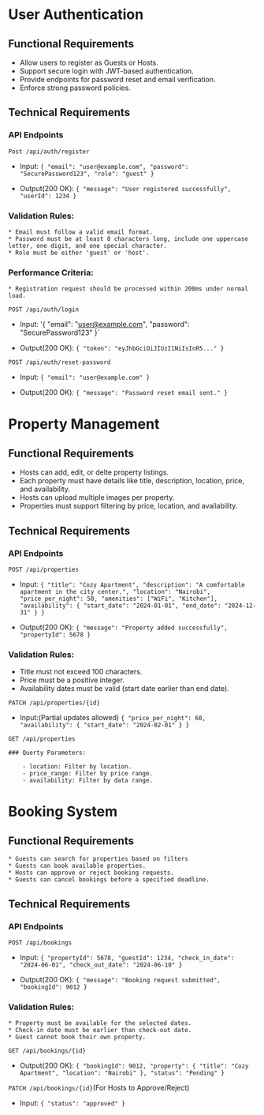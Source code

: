 # User Authentication
## Functional Requirements
 * Allow users to register as Guests or Hosts.
 * Support secure login with JWT-based authentication.
 * Provide endpoints for password reset and email verification.
 * Enforce strong password policies.

## Technical Requirements
### API Endpoints

`Post /api/auth/register`

* Input:
        `{
  "email": "user@example.com",
  "password": "SecurePassword123",
  "role": "guest"
}`

* Output(200 OK):
        `{
  "message": "User registered successfully",
  "userId": 1234
}`

### Validation Rules:
    * Email must follow a valid email format.
    * Password must be at least 8 characters long, include one uppercase letter, one digit, and one special character.
    * Role must be either 'guest' or 'host'.

### Performance Criteria:
    * Registration request should be processed within 200ms under normal load.

`POST /api/auth/login`

* Input:
        '{
  "email": "user@example.com",
  "password": "SecurePassword123"
}`

* Output(200 OK):
        `{
  "token": "eyJhbGciOiJIUzI1NiIsInR5..."
}`

`POST /api/auth/reset-password`

* Input:
        `{
  "email": "user@example.com"
}`

* Output(200 OK):
        `{
  "message": "Password reset email sent."
}`


# Property Management
## Functional Requirements
  * Hosts can add, edit, or delte property listings.
  * Each property must have details like title, description, location, price, and availability.
  * Hosts can upload multiple images per property.
  * Properties must support filtering by price, location, and availability.

## Technical Requirements
### API Endpoints

`POST /api/properties`

* Input:
        `{
  "title": "Cozy Apartment",
  "description": "A comfortable apartment in the city center.",
  "location": "Nairobi",
  "price_per_night": 50,
  "amenities": ["WiFi", "Kitchen"],
  "availability": {
    "start_date": "2024-01-01",
    "end_date": "2024-12-31"
  }
}`

* Output(200 OK):
        `{
  "message": "Property added successfully",
  "propertyId": 5678
}`

### Validation Rules:
  * Title must not exceed 100 characters.
  * Price must be a positive integer.
  * Availability dates must be valid (start date earlier than end date).

`PATCH /api/properties/{id}`

* Input:(Partial updates allowed)
        `{
  "price_per_night": 60,
  "availability": {
    "start_date": "2024-02-01"
  }
}`

`GET /api/properties`

    ### Querty Parameters:

        - location: Filter by location.
        - price_range: Filter by price range.
        - availability: Filter by data range.

# Booking System
## Functional Requirements
    * Guests can search for properties based on filters
    * Guests can book available properties.
    * Hosts can approve or reject booking requests.
    * Guests can cancel bookings before a specified deadline.

## Technical Requirements
### API Endpoints

`POST /api/bookings`
* Input:
        `{
  "propertyId": 5678,
  "guestId": 1234,
  "check_in_date": "2024-06-01",
  "check_out_date": "2024-06-10"
}`

* Output(200 OK):
        `{
  "message": "Booking request submitted",
  "bookingId": 9012
}`

### Validation Rules:
    * Property must be available for the selected dates.
    * Check-in date must be earlier than check-out date.
    * Guest cannot book their own property.

`GET /api/bookings/{id}`

* Output(200 OK):
        `{
  "bookingId": 9012,
  "property": {
    "title": "Cozy Apartment",
    "location": "Nairobi"
  },
  "status": "Pending"
}`

`PATCH /api/bookings/{id}`(For Hosts to Approve/Reject)

* Input:
        `{
  "status": "approved"
}`
